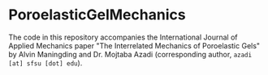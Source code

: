 # PoroelasticGelMechanics

The code in this repository accompanies the International Journal of Applied Mechanics paper "The Interrelated Mechanics of Poroelastic Gels" by Alvin Maningding and Dr. Mojtaba Azadi (corresponding author, `azadi [at] sfsu [dot] edu`).
